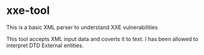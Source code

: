 # xxe-tool
This is a basic XML parser to understand XXE vulnerabilities

This tool accepts XML input data and coverts it to text. I has been allowed to interpret DTD External entities.
